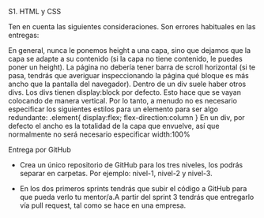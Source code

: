 
S1. HTML y CSS

Ten en cuenta las siguientes consideraciones. Son errores habituales en las entregas:

En general, nunca le ponemos height a una capa, sino que dejamos que la capa se adapte a su contenido (si la capa no tiene contenido, le puedes poner un height).
La página no debería tener barra de scroll horizontal (si te pasa, tendrás que averiguar inspeccionando la página qué bloque es más ancho que la pantalla del navegador).
Dentro de un div suele haber otros divs. Los divs tienen display:block por defecto. Esto hace que se vayan colocando de manera vertical. Por lo tanto, a menudo no es necesario especificar los siguientes estilos para un elemento para ser algo redundante:
.element{ display:flex; flex-direction:column }
En un div, por defecto el ancho es la totalidad de la capa que envuelve, así que normalmente no será necesario especificar width:100%

Entrega por GitHub

- Crea un único repositorio de GitHub para los tres niveles, los podrás separar en carpetas.
Por ejemplo: nivel-1, nivel-2 y nivel-3.

- En los dos primeros sprints tendrás que subir el código a GitHub para que pueda verlo tu mentor/a.A
partir del sprint 3 tendrás que entregarlo vía pull request, tal como se hace en una empresa.